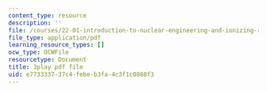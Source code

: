 ```yaml
---
content_type: resource
description: ''
file: /courses/22-01-introduction-to-nuclear-engineering-and-ionizing-radiation-fall-2016/e773333737c4febeb3fa4c3f1c0868f3_Ijst4g5KFN0.pdf
file_type: application/pdf
learning_resource_types: []
ocw_type: OCWFile
resourcetype: Document
title: 3play pdf file
uid: e7733337-37c4-febe-b3fa-4c3f1c0868f3
---
```

